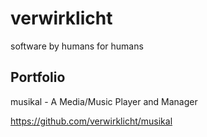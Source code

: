 # verwirklicht
software by humans for humans

## Portfolio

musikal - A Media/Music Player and Manager

https://github.com/verwirklicht/musikal

